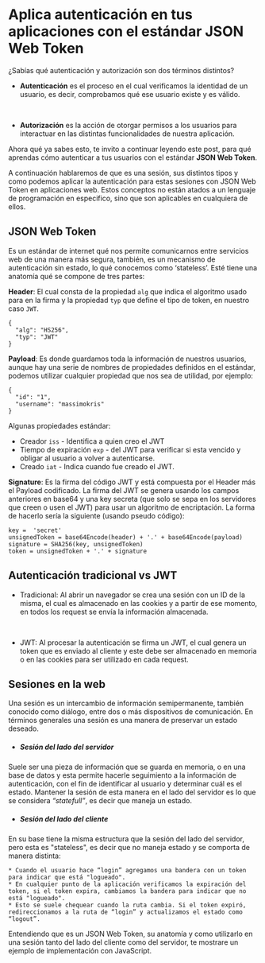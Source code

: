 # Aplica autenticación en tus aplicaciones con el estándar JSON Web Token

¿Sabías qué autenticación y autorización son dos términos distintos?
* **Autenticación** es el proceso en el cual verificamos la identidad de un usuario, es decir, comprobamos qué ese usuario existe y es válido.

<br>

* **Autorización** es la acción de otorgar permisos a los usuarios para interactuar en las distintas funcionalidades de nuestra aplicación.

Ahora qué ya sabes esto, te invito a continuar leyendo este post, para qué aprendas cómo autenticar a tus usuarios con el estándar **JSON Web Token**.

A continuación hablaremos de que es una sesión, sus distintos tipos y como podemos aplicar la autenticación para estas sesiones con JSON Web Token en aplicaciones web. Estos conceptos no están atados a un lenguaje de programación en especifico, sino que son aplicables en cualquiera de ellos.

## JSON Web Token
Es un estándar de internet qué nos permite comunicarnos entre servicios web de una manera más segura, también, es un mecanismo de autenticación sin estado, lo qué conocemos como ‘stateless’. Esté tiene una anatomía qué se compone de tres partes:

**Header**: El cual consta de la propiedad `alg` que indica el algoritmo usado para en la firma y la propiedad `typ` que define el tipo de token, en nuestro caso `JWT`.
```
{
  "alg": "HS256",
  "typ": "JWT"
}
```
**Payload**: Es donde guardamos toda la información de nuestros usuarios, aunque hay una serie de nombres de propiedades definidos en el estándar, podemos utilizar cualquier propiedad que nos sea de utilidad, por ejemplo:
```
{
  "id": "1",
  "username": "massimokris"
}
```

Algunas propiedades estándar:
* Creador `iss` - Identifica a quien creo el JWT
* Tiempo de expiración `exp` - del JWT para verificar si esta vencido y obligar al usuario a volver a autenticarse.
* Creado `iat` - Indica cuando fue creado el JWT.

**Signature**: Es la firma del código JWT y está compuesta por el Header más el Payload codificado. La firma del JWT se genera usando los campos anteriores en base64 y una key secreta (que solo se sepa en los servidores que creen o usen el JWT) para usar un algoritmo de encriptación. La forma de hacerlo sería la siguiente (usando pseudo código):

```
key =  'secret'
unsignedToken = base64Encode(header) + '.' + base64Encode(payload)
signature = SHA256(key, unsignedToken)
token = unsignedToken + '.' + signature
```

## Autenticación tradicional vs JWT
* Tradicional: Al abrir un navegador se crea una sesión con un ID de la misma, el cual es almacenado en las cookies y a partir de ese momento, en todos los request se envía la información almacenada.

<br>

* JWT: Al procesar la autenticación se firma un JWT, el cual genera un token que es enviado al cliente y este debe ser almacenado en memoria o en las cookies para ser utilizado en cada request.

## Sesiones en la web
Una sesión es un intercambio de información semipermanente, también conocido como diálogo, entre dos o más dispositivos de comunicación. En términos generales una sesión es una manera de preservar un estado deseado.

* ##### Sesión del lado del servidor
Suele ser una pieza de información que se guarda en memoria, o en una base de datos y esta permite hacerle seguimiento a la información de autenticación, con el fin de identificar al usuario y determinar cuál es el estado. Mantener la sesión de esta manera en el lado del servidor es lo que se considera *“statefull”*, es decir que maneja un estado.

* ##### Sesión del lado del cliente
En su base tiene la misma estructura que la sesión del lado del servidor, pero esta es "stateless", es decir que no maneja estado y se comporta de manera distinta:

	* Cuando el usuario hace “login” agregamos una bandera con un token para indicar que está "logueado".
	* En cualquier punto de la aplicación verificamos la expiración del token, si el token expira, cambiamos la bandera para indicar que no está "logueado".
	* Esto se suele chequear cuando la ruta cambia. Si el token expiró, redireccionamos a la ruta de “login” y actualizamos el estado como “logout”.

Entendiendo que es un JSON Web Token, su anatomía y como utilizarlo en una sesión tanto del lado del cliente como del servidor, te mostrare un ejemplo de implementación con JavaScript.
